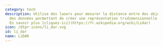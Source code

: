 ```yaml
---
category: tech
description: Utilise des lasers pour mesurer la distance entre des objets et recueillir
  des données permettant de créer une représentation tridimensionnelle de l'objet.
  En savoir plus [cliquez-ici](https://fr.wikipedia.org/wiki/Lidar)
icon: /dtpr-icons/li_dar.svg
id: li_dar
name: LiDAR
---
```

